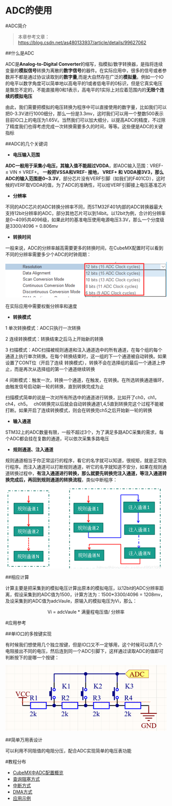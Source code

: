 <span id="hidden-autonumber"></span>

<h1 class="article-title">ADC的使用</h1>

#ADC简介

>本章参考文章：https://blog.csdn.net/as480133937/article/details/99627062

##什么是ADC

ADC是**Analog-to-Digital Converter**的缩写，指模拟/数字转换器，是指将连续变量的**模拟信号**转换为离散的**数字信号**的器件。在实际应用中，很多的信号或者参数并不都是通过协议读取到的**数字量**,而是大自然存在广泛的**模拟量**。例如一个IO的电平以数字角度可以简单地以高电平的1或者低电平的0标识，但是它真实电压是飘忽不定的，不能直接用0和1表示，高电平的1实际上对应着范围内的**无限个连续的模拟电压**

由此，我们需要把模拟的电压转换为程序中可以直接使用的数字量，比如我们可以把0-3.3V进行1000细分，那么一份是3.3mv，这时我们可以用一个整数500表示目前IO口上的电压为1.65V。当然我们可以加大细分，以提高ADC的精度，不过除了精度我们也得考虑完成一次转换需要多久的时间，等等。这些便是ADC的关键指标

##ADC的几个关键词

- **电压输入范围**

**ADC一般用于采集小电压，其输入值不能超过VDDA**，即ADC输入范围：VREF- ≤ VIN ≤ VREF+。
**一般把VSSA和VREF- 接地， VREF+ 和 VDDA接3V3，那么ADC的输入范围是0~3.3V**，部分芯片没有VERF引脚（如我们的F401CD），这时候的VERF取VDDA的值，为了ADC的准确性，可以给VERF引脚接上电压基准芯片

- **分辨率**

不同的ADC芯片的ADC转换分辨率不同，而STM32F401内部的ADC转换器最大支持12bit分辨率的ADC，部分其他芯片可以到14bit。以12bit为例，合计的分辨率是0~4095共4096级，如果此时的基准电压使用电源电压3.3V，那么一个分度级是3300/4096 = 0.806mv

- **转换时间**

一般来说，ADC的分辨率越高需要更多的转换时间，在CubeMX配置时可以看到不同的分辨率需要多少个ADC的时钟周期：

![](图片/不同分辨率的转换时间.png)

在实际应用中需要权衡分辨率和速度

- **转换模式**

1 单次转换模式：ADC只执行一次转换

2 连续转换模式：转换结束之后马上开始新的转换

3 扫描模式：ADC扫描被规则通道和注入通道选中的所有通道，在每个组的每个通道上执行单次转换。在每个转换结束时，这一组的下一个通道被自动转换。如果设置了CONT位（开启了连续 转换模式），转换不会在选择组的最后一个通道上停止，而是再次从选择组的第一个通道继续转换

4 间断模式：触发一次，转换一个通道，在触发，在转换。在所选转换通道循环，由触发信号启动新一轮的转换，直到转换完成为止

扫描模式简单的说是一次对所有所选中的通道进行转换，比如开了ch0，ch1，ch4，ch5。  ch0转换完以后就会自动转换通道1,4,5直到转换完这个过程不能被打断。如果开启了连续转换模式，则会在转换完ch5之后开始新一轮的转换

- **输入通道**

STM32上的ADC数量有限，一般不超过3个，为了满足多路ADC采集的需求，每个ADC都会挂在复数的通道，可以依次采集多路电压

- **规则通道、注入通道**

规则通道相当于你正常运行的程序，看它的名字就可以知道，很规矩，就是正常执行程序。而注入通道可以打断规则通道，听它的名字就知道不安分，如果在规则通道转换过程中，**有注入通道进行转换，那么就要先转换完注入通道，等注入通道转换完成后，再回到规则通道的转换流程**，类似中断程序：

![](图片/注入通道.png)

##相应计算

计算主要是把采集到的模拟电压计算出原本的模拟电压，以12bit的ADC分辨率距离，假设采集到的ADC值为1500，计算方法为：1500*3300/4096 = 1208mv，及设采集到的ADC值为adcVaule，原输入的模拟电压为Vi，那么：

<center> Vi = adcVaule  * 满量程电压值/ 分辨率 </center>

#应用参考

##单IO口的多按键实现

有时候我们想使用几个独立按键，但是IO口又不一定够用，这个时候可以弄几个电阻接出不同的电压，然后连到同一个ADC引脚下，这样通过读取ADC的值即可判断按下的是哪一个按键：

![](图片/ADC按键.png)

##简单万用表设计

可以利用不同阻值的电阻分压，配合ADC实现简单的电压表功能



#教程分布

- [CubeMX中ADC配置概览](./CubeMX中ADC配置概览.md)
- [查询阻塞方式](./查询阻塞方式.md)
- [中断方式](./中断方式.md)
- [DMA方式](./DMA方式.md)
- [应用示例](./应用示例.md)